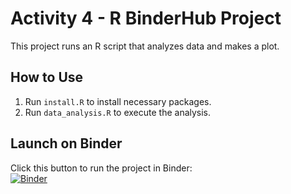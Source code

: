 # Activity 4 - R BinderHub Project

This project runs an R script that analyzes data and makes a plot.

## How to Use
1. Run `install.R` to install necessary packages.
2. Run `data_analysis.R` to execute the analysis.

## Launch on Binder  
Click this button to run the project in Binder:  
  [![Binder](http://mybinder.org/badge_logo.svg)](http://mybinder.org/v2/gh/SaantinZ/Activity-4/main?urlpath=rstudio)
